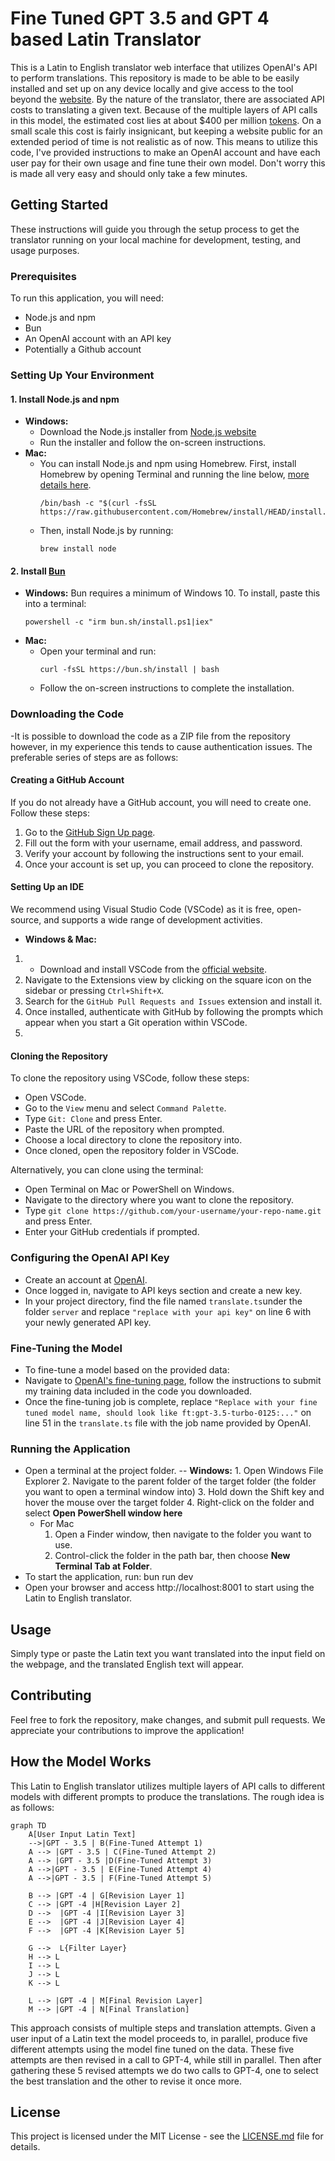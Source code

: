 

# Fine Tuned GPT 3.5 and GPT 4 based Latin Translator 

This is a Latin to English translator web interface that utilizes OpenAI's API to perform translations. This repository is made to be able to be easily installed and set up on any device locally and give access to the tool beyond the [website](https://translate.osmoslearn.com). By the nature of the translator, there are associated API costs to translating a given text. Because of the multiple layers of API calls in this model, the estimated cost lies at about $400 per million [tokens](https://platform.openai.com/tokenizer). On a small scale this cost is fairly insignicant, but keeping a website public for an extended period of time is not realistic as of now. This means to utilize this code, I've provided instructions to make an OpenAI account and have each user pay for their own usage and fine tune their own model. Don't worry this is made all very easy and should only take a few minutes. 

## Getting Started

These instructions will guide you through the setup process to get the translator running on your local machine for development, testing, and usage purposes.

### Prerequisites

To run this application, you will need:
- Node.js and npm
- Bun 
- An OpenAI account with an API key
- Potentially a Github account 

### Setting Up Your Environment

#### 1. Install Node.js and npm
- **Windows:**
  - Download the Node.js installer from [Node.js website](https://nodejs.org/en/download/)
  - Run the installer and follow the on-screen instructions.
- **Mac:**
  - You can install Node.js and npm using Homebrew. First, install Homebrew by opening Terminal and running the line below, [more details here](https://brew.sh).
    ```
    /bin/bash -c "$(curl -fsSL https://raw.githubusercontent.com/Homebrew/install/HEAD/install.sh)"
    ```
  - Then, install Node.js by running:
    ```
    brew install node
    ```

#### 2. Install [Bun]( https://bun.sh/docs/installation)
- **Windows:**
  Bun requires a minimum of Windows 10. 
  To install, paste this into a terminal:
   ```
  powershell -c "irm bun.sh/install.ps1|iex"
   ```
- **Mac:**
  - Open your terminal and run:
    ```
    curl -fsSL https://bun.sh/install | bash
    ```
  -  Follow the on-screen instructions to complete the installation.

### Downloading the Code
-It is possible to download the code as a ZIP file from the repository however, in my experience this tends to cause authentication issues. The preferable series of steps are as follows:

#### Creating a GitHub Account

If you do not already have a GitHub account, you will need to create one. Follow these steps:

1. Go to the [GitHub Sign Up page](https://github.com/join).
2. Fill out the form with your username, email address, and password.
3. Verify your account by following the instructions sent to your email.
4. Once your account is set up, you can proceed to clone the repository.

#### Setting Up an IDE
We recommend using Visual Studio Code (VSCode) as it is free, open-source, and supports a wide range of development activities.

- **Windows & Mac:**
1.  - Download and install VSCode from the [official website](https://code.visualstudio.com/Download).
2. Navigate to the Extensions view by clicking on the square icon on the sidebar or pressing `Ctrl+Shift+X`.
3. Search for the `GitHub Pull Requests and Issues` extension and install it.
4. Once installed, authenticate with GitHub by following the prompts which appear when you start a Git operation within VSCode.
5. 

#### Cloning the Repository
To clone the repository using VSCode, follow these steps:

- Open VSCode.
- Go to the `View` menu and select `Command Palette`.
- Type `Git: Clone` and press Enter.
- Paste the URL of the repository when prompted.
- Choose a local directory to clone the repository into.
- Once cloned, open the repository folder in VSCode.

Alternatively, you can clone using the terminal:

- Open Terminal on Mac or PowerShell on Windows.
- Navigate to the directory where you want to clone the repository.
- Type `git clone https://github.com/your-username/your-repo-name.git` and press Enter.
- Enter your GitHub credentials if prompted.

### Configuring the OpenAI API Key
- Create an account at [OpenAI](https://platform.openai.com/signup).
- Once logged in, navigate to API keys section and create a new key.
- In your project directory, find the file named `translate.ts`under the folder `server` and replace `"replace with your api key"` on line 6 with your newly generated API key.

### Fine-Tuning the Model
- To fine-tune a model based on the provided data:
- Navigate to [OpenAI's fine-tuning page](https://platform.openai.com/docs/guides/fine-tuning), follow the instructions to submit my training data included in the code you downloaded. 
- Once the fine-tuning job is complete, replace `"Replace with your fine tuned model name, should look like ft:gpt-3.5-turbo-0125:..."` on line 51 in the `translate.ts` file with the job name provided by OpenAI.

### Running the Application
- Open a terminal at the project folder.
	-- **Windows:**
		1.  Open Windows File Explorer
		2.  Navigate to the parent folder of the target folder (the folder you want to open a terminal window into)
		3.  Hold down the Shift key and hover the mouse over the target folder
		4.  Right-click on the folder and select  **Open PowerShell window here** 
	- For Mac 
		 1. Open a Finder window, then navigate to the folder you want to use.
		 2.  Control-click the folder in the path bar, then choose  **New Terminal Tab at Folder**.
- To start the application, run:
bun run dev
- Open your browser and access http://localhost:8001 to start using the Latin to English translator.

## Usage

Simply type or paste the Latin text you want translated into the input field on the webpage, and the translated English text will appear.

## Contributing

Feel free to fork the repository, make changes, and submit pull requests. We appreciate your contributions to improve the application!


## How the Model Works

This Latin to English translator utilizes multiple layers of API calls to different models with different prompts to produce the translations.  The rough idea is as follows: 

```mermaid
graph TD
    A[User Input Latin Text] 
    -->|GPT - 3.5 | B(Fine-Tuned Attempt 1)
    A --> |GPT - 3.5 | C(Fine-Tuned Attempt 2)
    A --> |GPT - 3.5 |D(Fine-Tuned Attempt 3)
    A -->|GPT - 3.5 | E(Fine-Tuned Attempt 4)
    A -->|GPT - 3.5 | F(Fine-Tuned Attempt 5)

    B --> |GPT -4 | G[Revision Layer 1]
    C --> |GPT -4 |H[Revision Layer 2]
    D -->  |GPT -4 |I[Revision Layer 3]
    E -->  |GPT -4 |J[Revision Layer 4]
    F -->  |GPT -4 |K[Revision Layer 5]

    G -->  L{Filter Layer}
    H --> L
    I --> L
    J --> L
    K --> L

    L --> |GPT -4 | M[Final Revision Layer]
    M --> |GPT -4 | N[Final Translation]
```

This approach consists of multiple steps and translation attempts. Given a user input of a Latin text the model proceeds to, in parallel, produce five different attempts using the model fine tuned on the data. These five attempts are then revised in a call to GPT-4, while still in parallel. Then after gathering these 5 revised attempts we do two calls to GPT-4, one to select the best translation and the other to revise it once more. 
## License

This project is licensed under the MIT License - see the [LICENSE.md](LICENSE.md) file for details.


